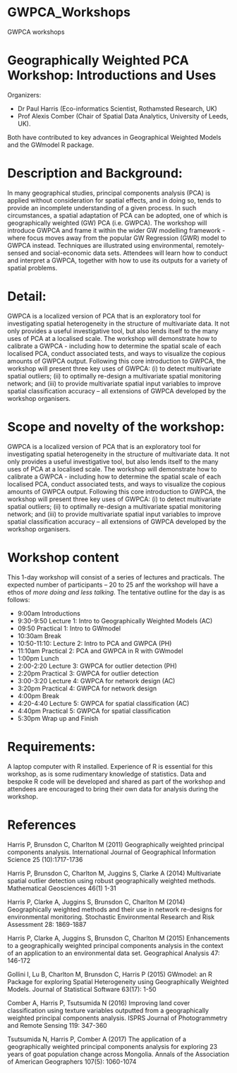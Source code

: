 # GWPCA_Workshops
GWPCA workshops
# Geographically Weighted PCA Workshop: Introductions and Uses
Organizers: 

- Dr Paul Harris (Eco-informatics Scientist, Rothamsted Research, UK) 
- Prof Alexis Comber (Chair of Spatial Data Analytics, University of Leeds, UK).  

Both have contributed to key advances in Geographical Weighted Models and the GWmodel R package.

# Description and Background: 
In many geographical studies, principal components analysis (PCA) is applied without consideration for spatial effects, and in doing so, tends to provide an incomplete understanding of a given process. In such circumstances, a spatial adaptation of PCA can be adopted, one of which is geographically weighted (GW) PCA (i.e. GWPCA). The workshop will introduce GWPCA and frame it within the wider GW modelling framework - where focus moves away from the popular GW Regression (GWR) model to GWPCA instead. Techniques are illustrated using environmental, remotely-sensed and social-economic data sets. Attendees will learn how to conduct and interpret a GWPCA, together with how to use its outputs for a variety of spatial problems.

# Detail: 
GWPCA is a localized version of PCA that is an exploratory tool for investigating spatial heterogeneity in the structure of multivariate data. It not only provides a useful investigative tool, but also lends itself to the many uses of PCA at a localised scale. The workshop will demonstrate how to calibrate a GWPCA - including how to determine the spatial scale of each localised PCA, conduct associated tests, and ways to visualize the copious amounts of GWPCA output. Following this core introduction to GWPCA, the workshop will present three key uses of GWPCA: (i) to detect multivariate spatial outliers; (ii) to optimally re-design a multivariate spatial monitoring network; and (iii) to provide multivariate spatial input variables to improve spatial classification accuracy – all extensions of GWPCA developed by the workshop organisers.

# Scope and novelty of the workshop: 
GWPCA is a localized version of PCA that is an exploratory tool for investigating spatial heterogeneity in the structure of multivariate data. It not only provides a useful investigative tool, but also lends itself to the many uses of PCA at a localised scale. The workshop will demonstrate how to calibrate a GWPCA - including how to determine the spatial scale of each localised PCA, conduct associated tests, and ways to visualize the copious amounts of GWPCA output. Following this core introduction to GWPCA, the workshop will present three key uses of GWPCA: (i) to detect multivariate spatial outliers; (ii) to optimally re-design a multivariate spatial monitoring network; and (iii) to provide multivariate spatial input variables to improve spatial classification accuracy – all extensions of GWPCA developed by the workshop organisers.

# Workshop content
This 1-day workshop will consist of a series of lectures and practicals. The expected number of participants – 20 to 25 anf the workshop will have a ethos of *more doing and less talking*. The tentative outline for the day is as follows: 

-	9:00am Introductions
-	9:30-9:50 Lecture 1: Intro to Geographically Weighted Models (AC)
-	09:50 Practical 1: Intro to GWmodel
-	10:30am Break
-	10:50-11:10: Lecture 2: Intro to PCA and GWPCA (PH)
-	11:10am Practical 2: PCA and GWPCA in R with GWmodel
-	1:00pm Lunch
-	2:00-2:20 Lecture 3: GWPCA for outlier detection (PH)
-	2:20pm Practical 3: GWPCA for outlier detection
-	3:00-3:20 Lecture 4: GWPCA for network design (AC)
-	3:20pm Practical 4: GWPCA for network design
-	4:00pm Break
-	4:20-4:40 Lecture 5: GWPCA for spatial classification (AC)
-	4:40pm Practical 5: GWPCA for spatial classification
-	5:30pm Wrap up and Finish

# Requirements: 

A laptop computer with R installed. Experience of R is essential for this workshop, as is some rudimentary knowledge of statistics. Data and bespoke R code will be developed and shared as part of the workshop and attendees are encouraged to bring their own data for analysis during the workshop.

# References

Harris P, Brunsdon C, Charlton M (2011) Geographically weighted principal components analysis.  International Journal of Geographical Information Science 25 (10):1717-1736

Harris P, Brunsdon C, Charlton M, Juggins S, Clarke A (2014) Multivariate spatial outlier detection using robust geographically weighted methods.  Mathematical Geosciences 46(1) 1-31

Harris P, Clarke A, Juggins S, Brunsdon C, Charlton M (2014) Geographically weighted methods and their use in network re-designs for environmental monitoring. Stochastic Environmental Research and Risk Assessment 28: 1869-1887

Harris P, Clarke A, Juggins S, Brunsdon C, Charlton M (2015) Enhancements to a geographically weighted principal components analysis in the context of an application to an environmental data set.  Geographical Analysis 47: 146-172

Gollini I, Lu B, Charlton M, Brunsdon C, Harris P (2015) GWmodel: an R Package for exploring Spatial Heterogeneity using Geographically Weighted Models. Journal of Statistical Software 63(17): 1-50

Comber A, Harris P, Tsutsumida N (2016) Improving land cover classification using texture variables outputted from a geographically weighted principal components analysis. ISPRS Journal of Photogrammetry and Remote Sensing 119: 347-360

Tsutsumida N, Harris P, Comber A (2017) The application of a geographically weighted principal components analysis for exploring 23 years of goat population change across Mongolia. Annals of the Association of American Geographers 107(5): 1060-1074

